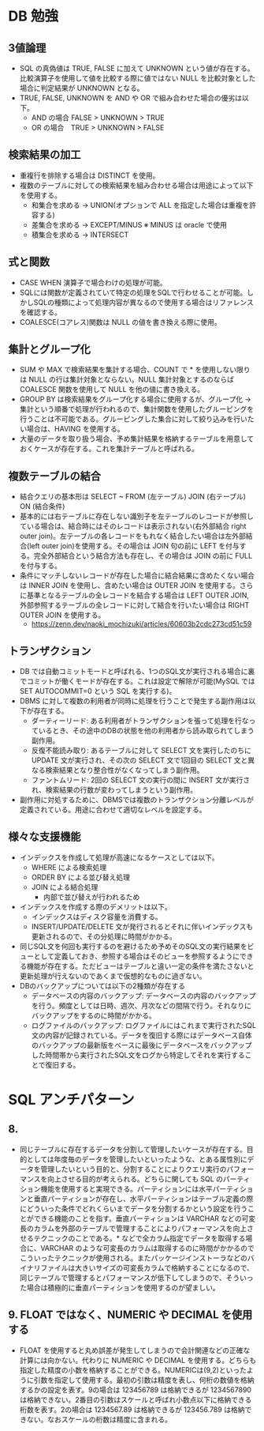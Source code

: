 # DB 勉強

## 3値論理
- SQL の真偽値は TRUE, FALSE に加えて UNKNOWN という値が存在する。比較演算子を使用して値を比較する際に値ではない NULL を比較対象とした場合に判定結果が UNKNOWN となる。
- TRUE, FALSE, UNKNOWN を AND や OR で組み合わせた場合の優劣は以下。
  - AND の場合 FALSE > UNKNOWN > TRUE
  - OR の場合　TRUE > UNKNOWN > FALSE

## 検索結果の加工
- 重複行を排除する場合は DISTINCT を使用。
- 複数のテーブルに対しての検索結果を組み合わせる場合は用途によって以下を使用する。
  - 和集合を求める -> UNION(オプションで ALL を指定した場合は重複を許容する)
  - 差集合を求める -> EXCEPT/MINUS ※ MINUS は oracle で使用
  - 積集合を求める -> INTERSECT

## 式と関数
- CASE WHEN 演算子で場合わけの処理が可能。
- SQLには関数が定義されていて特定の処理をSQLで行わせることが可能。しかしSQLの種類によって処理内容が異なるので使用する場合はリファレンスを確認する。
- COALESCE(コアレス)関数は NULL の値を書き換える際に使用。

## 集計とグループ化
- SUM や MAX で検索結果を集計する場合、COUNT で * を使用しない限りは NULL の行は集計対象とならない。NULL 集計対象とするのならば COALESCE 関数を使用して NULL を他の値に書き換える。
- GROUP BY は検索結果をグループ化する場合に使用するが、グループ化 -> 集計という順番で処理が行われるので、集計関数を使用したグルーピングを行うことは不可能である。グルーピングした集合に対して絞り込みを行いたい場合は、HAVING を使用する。
- 大量のデータを取り扱う場合、予め集計結果を格納するテーブルを用意しておくケースが存在する。これを集計テーブルと呼ばれる。

## 複数テーブルの結合
- 結合クエリの基本形は SELECT ~ FROM (左テーブル) JOIN (右テーブル) ON (結合条件)
- 基本的には右テーブルに存在しない識別子を左テーブルのレコードが参照している場合は、結合時にはそのレコードは表示されない(右外部結合 right outer join)。左テーブルの各レコードをもれなく結合したい場合は左外部結合(left outer join)を使用する。その場合は JOIN 句の前に LEFT を付与する。完全外部結合という結合方法も存在し、その場合は JOIN の前に FULL を付与する。
- 条件にマッチしないレコードが存在した場合に結合結果に含めたくない場合は INNER JOIN を使用し、含めたい場合は OUTER JOIN を使用する。さらに基準となるテーブルの全レコードを結合する場合は LEFT OUTER JOIN, 外部参照するテーブルの全レコードに対して結合を行いたい場合は RIGHT OUTER JOIN を使用する。
  - https://zenn.dev/naoki_mochizuki/articles/60603b2cdc273cd51c59

## トランザクション
- DB では自動コミットモードと呼ばれる、1つのSQL文が実行される場合に裏でコミットが働くモードが存在する。これは設定で解除が可能(MySQL では SET AUTOCOMMIT=0 という SQL を実行する)。
- DBMS に対して複数の利用者が同時に処理を行うことで発生する副作用は以下が存在する。
  - ダーティーリード: ある利用者がトランザクションを張って処理を行なっているとき、その途中のDBの状態を他の利用者から読み取られてしまう副作用。
  - 反復不能読み取り: あるテーブルに対して SELECT 文を実行したのちに UPDATE 文が実行され、その次の SELECT 文で1回目の SELECT 文と異なる検索結果となり整合性がなくなってしまう副作用。
  - ファントムリード: 2回の SELECT 文の実行の間に INSERT 文が実行され、検索結果の行数が変わってしまうという副作用。
- 副作用に対処するために、DBMSでは複数のトランザクション分離レベルが定義されている。用途に合わせて適切なレベルを設定する。

## 様々な支援機能
- インデックスを作成して処理が高速になるケースとしては以下。
  - WHERE による検索処理
  - ORDER BY による並び替え処理
  - JOIN による結合処理
    - 内部で並び替えが行われるため
- インデックスを作成する際のデメリットは以下。
  - インデックスはディスク容量を消費する。
  - INSERT/UPDATE/DELETE 文が発行されるとそれに伴いインデックスも更新されるので、その分処理に時間がかかる。
- 同じSQL文を何回も実行するのを避けるため予めそのSQL文の実行結果をビューとして定義しておき、参照する場合はそのビューを参照するようにできる機能が存在する。ただビューはテーブルと違い一定の条件を満たさないと更新処理が行えないのであくまで仮想的なものに過ぎない。
- DBのバックアップについては以下の2種類が存在する
  - データベースの内容のバックアップ: データベースの内容のバックアップを行う。頻度としては日時、週次、月次などの間隔で行う。それなりにバックアップをするのに時間がかかる。
  - ログファイルのバックアップ: ログファイルにはこれまで実行されたSQL文の内容が記録されている。データを復旧する際にはデータベース自体のバックアップの最新版をベースに最後にデータベースをバックアップした時間帯から実行されたSQL文をログから特定してそれを実行することで復旧する。

# SQL アンチパターン

## 8.
- 同じテーブルに存在するデータを分割して管理したいケースが存在する。目的としては年度毎のデータを管理したいといったような、とある属性別にデータを管理したいという目的と、分割することによりクエリ実行のパフォーマンスを向上させる目的が考えられる。どちらに関しても SQL のパーティション機能を使用すると実現できる。パーティションには水平パーティションと垂直パーティションが存在し、水平パーティションはテーブル定義の際にどういった条件でどれくらいまでデータを分割するかという設定を行うことができる機能のことを指す。垂直パーティションは VARCHAR などの可変長のカラムを外部のテーブルで管理することによりパフォーマンスを向上させるテクニックのことである。* などで全カラム指定でデータを取得する場合に、VARCHAR のような可変長のカラムは取得するのに時間がかかるのでこういったテクニックが使用される。またパッケージインストーラなどのバイナリファイルは大きいサイズの可変長カラムで格納することになるので、同じテーブルで管理するとパフォーマンスが低下してしまうので、そういった場合は積極的に垂直パーティションを使用するのが望ましい。

## 9. FLOAT ではなく、NUMERIC や DECIMAL を使用する
- FLOAT を使用すると丸め誤差が発生してしまうので会計関連などの正確な計算には向かない。代わりに NUMERIC や DECIMAL を使用する。どちらも指定した精度の小数を格納することができる。NUMERICは(9,2)といったように引数を指定して使用する。最初の引数は精度を表し、何桁の数値を格納するかの設定を表す。9の場合は 123456789 は格納できるが 1234567890 は格納できない。2番目の引数はスケールと呼ばれ小数点以下に格納できる桁数を表す。2の場合は 1234567.89 は格納できるが 123456.789 は格納できない。なおスケールの桁数は精度に含まれる。
